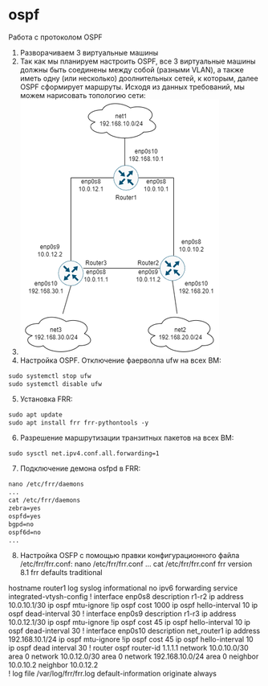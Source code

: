 # ospf
Работа с протоколом OSPF
1. Разворачиваем 3 виртуальные машины
2. Так как мы планируем настроить OSPF, все 3 виртуальные машины должны быть соединены между собой (разными VLAN), а также иметь одну (или несколько) доолнительных сетей, к которым, далее OSPF сформирует маршруты. Исходя из данных требований, мы можем нарисовать топологию сети:
3. ![alt text](./Pictures/OSPF.png)
4. Настройка OSPF.
Отключение фаерволла ufw на всех ВМ:
```
sudo systemctl stop ufw
sudo systemctl disable ufw
```
5. Установка FRR:
```
sudo apt update
sudo apt install frr frr-pythontools -y
```
6. Разрешение маршрутизации транзитных пакетов на всех ВМ:
```
sudo sysctl net.ipv4.conf.all.forwarding=1
```
7. Подключение демона osfpd в FRR:
```
nano /etc/frr/daemons
...
cat /etc/frr/daemons
zebra=yes
ospfd=yes
bgpd=no
ospf6d=no
...
```
8. Настройка OSFP с помощью правки конфигурационного файла /etc/frr/frr.conf:
nano /etc/frr/frr.conf
...
cat /etc/frr/frr.conf
frr version 8.1
frr defaults traditional

hostname router1
log syslog informational
no ipv6 forwarding
service integrated-vtysh-config
!
interface enp0s8
 description r1-r2
 ip address 10.0.10.1/30
 ip ospf mtu-ignore
 !ip ospf cost 1000
 ip ospf hello-interval 10
 ip ospf dead-interval 30
!
interface enp0s9
 description r1-r3
 ip address 10.0.12.1/30
 ip ospf mtu-ignore
 !ip ospf cost 45
 ip ospf hello-interval 10
 ip ospf dead-interval 30
!
interface enp0s10
 description net_router1
 ip address 192.168.10.1/24
 ip ospf mtu-ignore
 !ip ospf cost 45
 ip ospf hello-interval 10
 ip ospf dead interval 30
!
router ospf
 router-id 1.1.1.1
 network 10.0.10.0/30 area 0
 network 10.0.12.0/30 area 0
 network 192.168.10.0/24 area 0
 neighbor 10.0.10.2
 neighbor 10.0.12.2   
!
log file /var/log/frr/frr.log
default-information originate always
``` 
